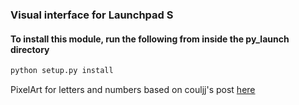 ﻿### Visual interface for Launchpad S 

#### To install this module, run the following from inside the py_launch directory
```bash
python setup.py install
```

PixelArt for letters and numbers based on couljj's post [here](https://www.planetminecraft.com/blog/block-letters/)